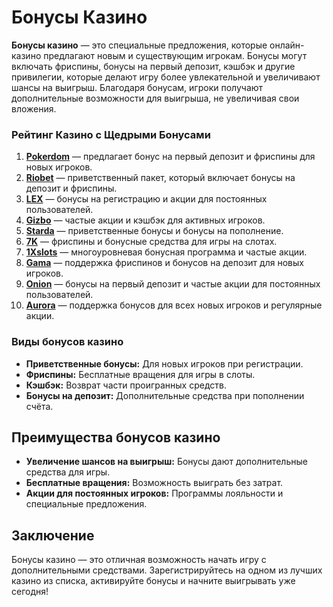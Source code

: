# Бонусы Казино

**Бонусы казино** — это специальные предложения, которые онлайн-казино предлагают новым и существующим игрокам. Бонусы могут включать фриспины, бонусы на первый депозит, кэшбэк и другие привилегии, которые делают игру более увлекательной и увеличивают шансы на выигрыш. Благодаря бонусам, игроки получают дополнительные возможности для выигрыша, не увеличивая свои вложения.

### Рейтинг Казино с Щедрыми Бонусами

1. **[Pokerdom](https://brandplay.link/4k77v2yx)** — предлагает бонус на первый депозит и фриспины для новых игроков.
2. **[Riobet](https://brandplay.link/7xBLTPyj)** — приветственный пакет, который включает бонусы на депозит и фриспины.
3. **[LEX](https://brandplay.link/zW4hdDFV)** — бонусы на регистрацию и акции для постоянных пользователей.
4. **[Gizbo](https://brandplay.link/bprXw4YV)** — частые акции и кэшбэк для активных игроков.
5. **[Starda](https://brandplay.link/fB7xwRFL)** — приветственные бонусы и бонусы на пополнение.
6. **[7K](https://brandplay.link/BvQyFShp)** — фриспины и бонусные средства для игры на слотах.
7. **[1Xslots](https://brandplay.link/hSB1khtr)** — многоуровневая бонусная программа и частые акции.
8. **[Gama](https://brandplay.link/j6NMKsDz)** — поддержка фриспинов и бонусов на депозит для новых игроков.
9. **[Onion](https://brandplay.link/zBGRVpQ9)** — бонусы на первый депозит и частые акции для постоянных пользователей.
10. **[Aurora](https://10trafic-stat2.com/click/668546556bcc6313411604bd/6766/13032/subaccount)** — поддержка бонусов для всех новых игроков и регулярные акции.

### Виды бонусов казино

- **Приветственные бонусы:** Для новых игроков при регистрации.
- **Фриспины:** Бесплатные вращения для игры в слоты.
- **Кэшбэк:** Возврат части проигранных средств.
- **Бонусы на депозит:** Дополнительные средства при пополнении счёта.

## Преимущества бонусов казино

- **Увеличение шансов на выигрыш:** Бонусы дают дополнительные средства для игры.
- **Бесплатные вращения:** Возможность выиграть без затрат.
- **Акции для постоянных игроков:** Программы лояльности и специальные предложения.

## Заключение

Бонусы казино — это отличная возможность начать игру с дополнительными средствами. Зарегистрируйтесь на одном из лучших казино из списка, активируйте бонусы и начните выигрывать уже сегодня!
